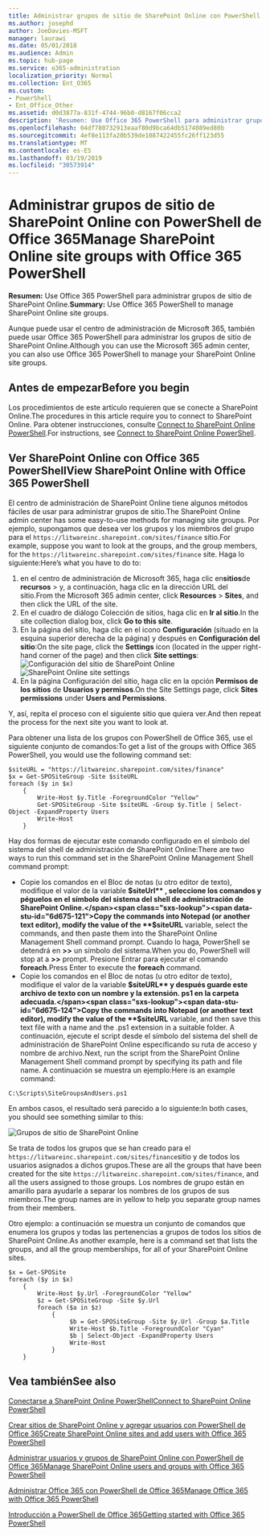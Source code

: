 ```yaml
---
title: Administrar grupos de sitio de SharePoint Online con PowerShell de Office 365
ms.author: josephd
author: JoeDavies-MSFT
manager: laurawi
ms.date: 05/01/2018
ms.audience: Admin
ms.topic: hub-page
ms.service: o365-administration
localization_priority: Normal
ms.collection: Ent_O365
ms.custom:
- PowerShell
- Ent_Office_Other
ms.assetid: d0d3877a-831f-4744-96b0-d8167f06cca2
description: 'Resumen: Use Office 365 PowerShell para administrar grupos de sitio de SharePoint Online.'
ms.openlocfilehash: 04df780732913eaaf80d9bca64db5174089ed80b
ms.sourcegitcommit: 4ef8e113fa20b539de1087422455fc26ff123d55
ms.translationtype: MT
ms.contentlocale: es-ES
ms.lasthandoff: 03/19/2019
ms.locfileid: "30573914"
---
```

# <a name="manage-sharepoint-online-site-groups-with-office-365-powershell"></a><span data-ttu-id="6d675-103">Administrar grupos de sitio de SharePoint Online con PowerShell de Office 365</span><span class="sxs-lookup"><span data-stu-id="6d675-103">Manage SharePoint Online site groups with Office 365 PowerShell</span></span>

 <span data-ttu-id="6d675-104">**Resumen:** Use Office 365 PowerShell para administrar grupos de sitio de SharePoint Online.</span><span class="sxs-lookup"><span data-stu-id="6d675-104">**Summary:** Use Office 365 PowerShell to manage SharePoint Online site groups.</span></span>
  
<span data-ttu-id="6d675-105">Aunque puede usar el centro de administración de Microsoft 365, también puede usar Office 365 PowerShell para administrar los grupos de sitio de SharePoint Online.</span><span class="sxs-lookup"><span data-stu-id="6d675-105">Although you can use the Microsoft 365 admin center, you can also use Office 365 PowerShell to manage your SharePoint Online site groups.</span></span>

## <a name="before-you-begin"></a><span data-ttu-id="6d675-106">Antes de empezar</span><span class="sxs-lookup"><span data-stu-id="6d675-106">Before you begin</span></span>

<span data-ttu-id="6d675-107">Los procedimientos de este artículo requieren que se conecte a SharePoint Online.</span><span class="sxs-lookup"><span data-stu-id="6d675-107">The procedures in this article require you to connect to SharePoint Online.</span></span> <span data-ttu-id="6d675-108">Para obtener instrucciones, consulte [Connect to SharePoint Online PowerShell](https://docs.microsoft.com/en-us/powershell/sharepoint/sharepoint-online/connect-sharepoint-online?view=sharepoint-ps).</span><span class="sxs-lookup"><span data-stu-id="6d675-108">For instructions, see [Connect to SharePoint Online PowerShell](https://docs.microsoft.com/en-us/powershell/sharepoint/sharepoint-online/connect-sharepoint-online?view=sharepoint-ps).</span></span>

## <a name="view-sharepoint-online-with-office-365-powershell"></a><span data-ttu-id="6d675-109">Ver SharePoint Online con Office 365 PowerShell</span><span class="sxs-lookup"><span data-stu-id="6d675-109">View SharePoint Online with Office 365 PowerShell</span></span>

<span data-ttu-id="6d675-110">El centro de administración de SharePoint Online tiene algunos métodos fáciles de usar para administrar grupos de sitio.</span><span class="sxs-lookup"><span data-stu-id="6d675-110">The SharePoint Online admin center has some easy-to-use methods for managing site groups.</span></span> <span data-ttu-id="6d675-111">Por ejemplo, supongamos que desea ver los grupos y los miembros del grupo para el `https://litwareinc.sharepoint.com/sites/finance` sitio.</span><span class="sxs-lookup"><span data-stu-id="6d675-111">For example, suppose you want to look at the groups, and the group members, for the `https://litwareinc.sharepoint.com/sites/finance` site.</span></span> <span data-ttu-id="6d675-112">Haga lo siguiente:</span><span class="sxs-lookup"><span data-stu-id="6d675-112">Here’s what you have to do to:</span></span>

1. <span data-ttu-id="6d675-113">en el centro de administración de Microsoft 365, haga clic en**sitios**de **recursos** > y, a continuación, haga clic en la dirección URL del sitio.</span><span class="sxs-lookup"><span data-stu-id="6d675-113">From the Microsoft 365 admin center, click **Resources** > **Sites**, and then click the URL of the site.</span></span>
2. <span data-ttu-id="6d675-114">En el cuadro de diálogo Colección de sitios, haga clic en **Ir al sitio**.</span><span class="sxs-lookup"><span data-stu-id="6d675-114">In the site collection dialog box, click **Go to this site**.</span></span>
3. <span data-ttu-id="6d675-115">En la página del sitio, haga clic en el icono **Configuración** (situado en la esquina superior derecha de la página) y después en **Configuración del sitio**:</span><span class="sxs-lookup"><span data-stu-id="6d675-115">On the site page, click the **Settings** icon (located in the upper right-hand corner of the page) and then click **Site settings**:</span></span><br/>
<span data-ttu-id="6d675-116">![Configuración del sitio de SharePoint Online](media/spo-site-settings.png)</span><span class="sxs-lookup"><span data-stu-id="6d675-116">![SharePoint Online site settings](media/spo-site-settings.png)</span></span><br/>
4. <span data-ttu-id="6d675-117">En la página Configuración del sitio, haga clic en la opción **Permisos de los sitios** de **Usuarios y permisos**.</span><span class="sxs-lookup"><span data-stu-id="6d675-117">On the Site Settings page, click **Sites permissions** under **Users and Permissions**.</span></span>

<span data-ttu-id="6d675-118">Y, así, repita el proceso con el siguiente sitio que quiera ver.</span><span class="sxs-lookup"><span data-stu-id="6d675-118">And then repeat the process for the next site you want to look at.</span></span>

<span data-ttu-id="6d675-119">Para obtener una lista de los grupos con PowerShell de Office 365, use el siguiente conjunto de comandos:</span><span class="sxs-lookup"><span data-stu-id="6d675-119">To get a list of the groups with Office 365 PowerShell, you would use the following command set:</span></span>

```
$siteURL = "https://litwareinc.sharepoint.com/sites/finance"
$x = Get-SPOSiteGroup -Site $siteURL
foreach ($y in $x)
    {
        Write-Host $y.Title -ForegroundColor "Yellow"
        Get-SPOSiteGroup -Site $siteURL -Group $y.Title | Select-Object -ExpandProperty Users
        Write-Host
    }
```

<span data-ttu-id="6d675-120">Hay dos formas de ejecutar este comando configurado en el símbolo del sistema del shell de administración de SharePoint Online:</span><span class="sxs-lookup"><span data-stu-id="6d675-120">There are two ways to run this command set in the SharePoint Online Management Shell command prompt:</span></span>

- <span data-ttu-id="6d675-121">Copie los comandos en el Bloc de notas (u otro editor de texto), modifique el valor de la variable **$siteUrl** , seleccione los comandos y péguelos en el símbolo del sistema del shell de administración de SharePoint Online.</span><span class="sxs-lookup"><span data-stu-id="6d675-121">Copy the commands into Notepad (or another text editor), modify the value of the **$siteURL** variable, select the commands, and then paste them into the SharePoint Online Management Shell command prompt.</span></span> <span data-ttu-id="6d675-122">Cuando lo haga, PowerShell se detendrá en **>>** un símbolo del sistema.</span><span class="sxs-lookup"><span data-stu-id="6d675-122">When you do, PowerShell will stop at a **>>** prompt.</span></span> <span data-ttu-id="6d675-123">Presione Entrar para ejecutar el comando **foreach**.</span><span class="sxs-lookup"><span data-stu-id="6d675-123">Press Enter to execute the **foreach** command.</span></span><br/>
- <span data-ttu-id="6d675-124">Copie los comandos en el Bloc de notas (u otro editor de texto), modifique el valor de la variable **$siteURL** y después guarde este archivo de texto con un nombre y la extensión. ps1 en la carpeta adecuada.</span><span class="sxs-lookup"><span data-stu-id="6d675-124">Copy the commands into Notepad (or another text editor), modify the value of the **$siteURL** variable, and then save this text file with a name and the .ps1 extension in a suitable folder.</span></span> <span data-ttu-id="6d675-125">A continuación, ejecute el script desde el símbolo del sistema del shell de administración de SharePoint Online especificando su ruta de acceso y nombre de archivo.</span><span class="sxs-lookup"><span data-stu-id="6d675-125">Next, run the script from the SharePoint Online Management Shell command prompt by specifying its path and file name.</span></span> <span data-ttu-id="6d675-126">A continuación se muestra un ejemplo:</span><span class="sxs-lookup"><span data-stu-id="6d675-126">Here is an example command:</span></span>

```
C:\Scripts\SiteGroupsAndUsers.ps1
```

<span data-ttu-id="6d675-127">En ambos casos, el resultado será parecido a lo siguiente:</span><span class="sxs-lookup"><span data-stu-id="6d675-127">In both cases, you should see something similar to this:</span></span>

![Grupos de sitio de SharePoint Online](media/SPO-site-groups.png)

<span data-ttu-id="6d675-129">Se trata de todos los grupos que se han creado para el `https://litwareinc.sharepoint.com/sites/finance`sitio y de todos los usuarios asignados a dichos grupos.</span><span class="sxs-lookup"><span data-stu-id="6d675-129">These are all the groups that have been created for the site `https://litwareinc.sharepoint.com/sites/finance`, and all the users assigned to those groups.</span></span> <span data-ttu-id="6d675-130">Los nombres de grupo están en amarillo para ayudarle a separar los nombres de los grupos de sus miembros.</span><span class="sxs-lookup"><span data-stu-id="6d675-130">The group names are in yellow to help you separate group names from their members.</span></span>

<span data-ttu-id="6d675-131">Otro ejemplo: a continuación se muestra un conjunto de comandos que enumera los grupos y todas las pertenencias a grupos de todos los sitios de SharePoint Online.</span><span class="sxs-lookup"><span data-stu-id="6d675-131">As another example, here is a command set that lists the groups, and all the group memberships, for all of your SharePoint Online sites.</span></span>

```
$x = Get-SPOSite
foreach ($y in $x)
    {
        Write-Host $y.Url -ForegroundColor "Yellow"
        $z = Get-SPOSiteGroup -Site $y.Url
        foreach ($a in $z)
            {
                 $b = Get-SPOSiteGroup -Site $y.Url -Group $a.Title 
                 Write-Host $b.Title -ForegroundColor "Cyan"
                 $b | Select-Object -ExpandProperty Users
                 Write-Host
            }
    }
```
    
## <a name="see-also"></a><span data-ttu-id="6d675-132">Vea también</span><span class="sxs-lookup"><span data-stu-id="6d675-132">See also</span></span>

[<span data-ttu-id="6d675-133">Conectarse a SharePoint Online PowerShell</span><span class="sxs-lookup"><span data-stu-id="6d675-133">Connect to SharePoint Online PowerShell</span></span>](https://docs.microsoft.com/powershell/sharepoint/sharepoint-online/connect-sharepoint-online?view=sharepoint-ps)

[<span data-ttu-id="6d675-134">Crear sitios de SharePoint Online y agregar usuarios con PowerShell de Office 365</span><span class="sxs-lookup"><span data-stu-id="6d675-134">Create SharePoint Online sites and add users with Office 365 PowerShell</span></span>](create-sharepoint-sites-and-add-users-with-powershell.md)

[<span data-ttu-id="6d675-135">Administrar usuarios y grupos de SharePoint Online con PowerShell de Office 365</span><span class="sxs-lookup"><span data-stu-id="6d675-135">Manage SharePoint Online users and groups with Office 365 PowerShell</span></span>](manage-sharepoint-users-and-groups-with-powershell.md)

[<span data-ttu-id="6d675-136">Administrar Office 365 con PowerShell de Office 365</span><span class="sxs-lookup"><span data-stu-id="6d675-136">Manage Office 365 with Office 365 PowerShell</span></span>](manage-office-365-with-office-365-powershell.md)
  
[<span data-ttu-id="6d675-137">Introducción a PowerShell de Office 365</span><span class="sxs-lookup"><span data-stu-id="6d675-137">Getting started with Office 365 PowerShell</span></span>](getting-started-with-office-365-powershell.md)

